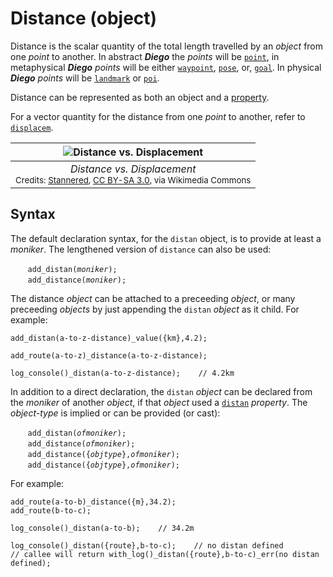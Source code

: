# Distance (object)
Distance is the scalar quantity of the total length travelled by an *object* from one *point* to another.  In abstract ***Diego*** the *points* will be [`point`](/abstract/obj/point.md), in metaphysical ***Diego*** *points* will be either [`waypoint`](/metaphysic/obj/waypoint.md), [`pose`](/metaphysic/obj/pose.md), or, [`goal`](/metaphysic/obj/goal.md). In physical ***Diego*** *points* will be [`landmark`](/physic/obj/landmark.md) or [`poi`](/physic/obj/poi.md).

Distance can be represented as both an object and a [property](/metaphysic/prop/distan.md).

For a vector quantity for the distance from one *point* to another, refer to [`displacem`](displacem.md).

| ![Distance vs. Displacement](/_svg/Distancedisplacement.svg "Distance vs. Displacement") |
| :---: |
| *Distance vs. Displacement*<br/><sub>Credits: <a href="https://commons.wikimedia.org/wiki/File:Distancedisplacement.svg">Stannered</a>, <a href="http://creativecommons.org/licenses/by-sa/3.0/">CC BY-SA 3.0</a>, via Wikimedia Commons</sub> |

## Syntax
The default declaration syntax, for the `distan` object, is to provide at least a *moniker*. The lengthened version of `distance` can also be used:

&nbsp;&nbsp;&nbsp;&nbsp;&nbsp;&nbsp; `add_distan(`*`moniker`*`);`<br/>
&nbsp;&nbsp;&nbsp;&nbsp;&nbsp;&nbsp; `add_distance(`*`moniker`*`);`

The distance *object* can be attached to a preceeding *object*, or many preceeding *objects* by just appending the `distan` *object* as it child.  For example:
```diego
add_distan(a-to-z-distance)_value({km},4.2);

add_route(a-to-z)_distance(a-to-z-distance);

log_console()_distan(a-to-z-distance);    // 4.2km
```

In addition to a direct declaration, the `distan` *object* can be declared from the *moniker* of another *object*, if that *object* used a [`distan`](/metaphysic/prop/distan.md) *property*. The *object-type* is implied or can be provided (or cast):

&nbsp;&nbsp;&nbsp;&nbsp;&nbsp;&nbsp; `add_distan(`*`ofmoniker`*`);`<br/>
&nbsp;&nbsp;&nbsp;&nbsp;&nbsp;&nbsp; `add_distance(`*`ofmoniker`*`);`<br/>
&nbsp;&nbsp;&nbsp;&nbsp;&nbsp;&nbsp; `add_distance({`*`objtype`*`},`*`ofmoniker`*`);`<br/>
&nbsp;&nbsp;&nbsp;&nbsp;&nbsp;&nbsp; `add_distance({`*`objtype`*`},`*`ofmoniker`*`);`

For example:
```diego
add_route(a-to-b)_distance({m},34.2);
add_route(b-to-c);

log_console()_distan(a-to-b);    // 34.2m

log_console()_distan({route},b-to-c);    // no distan defined
// callee will return with_log()_distan({route},b-to-c)_err(no distan defined);
```
